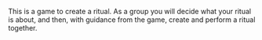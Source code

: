 This is a game to create a ritual. As a group you will decide what your ritual
is about, and then, with guidance from the game, create and perform a ritual
together.

